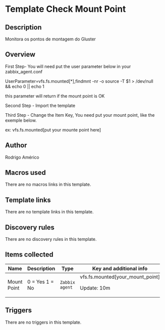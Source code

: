 # Template Check Mount Point

## Description

Monitora os pontos de montagem do Gluster

## Overview

First Step- You will need put the user parameter below in your zabbix\_agent.conf


 


UserParameter=vfs.fs.mounted[*],findmnt -nr -o source -T $1 > /dev/null && echo 0 || echo 1


 


this parameter will return if the mount point is OK


 


Second Step - Import the template


 


Third Step - Change the Item Key, You need put your mount point, like the exemple below.


 


ex: vfs.fs.mounted[put your mounte point here]


 


 


 


 


 



## Author

Rodrigo Américo

## Macros used

There are no macros links in this template.

## Template links

There are no template links in this template.

## Discovery rules

There are no discovery rules in this template.

## Items collected

|Name|Description|Type|Key and additional info|
|----|-----------|----|----|
|Mount Point|<p>0 = Yes 1 = No</p>|`Zabbix agent`|vfs.fs.mounted[your_mount_point]<p>Update: 10m</p>|
## Triggers

There are no triggers in this template.

